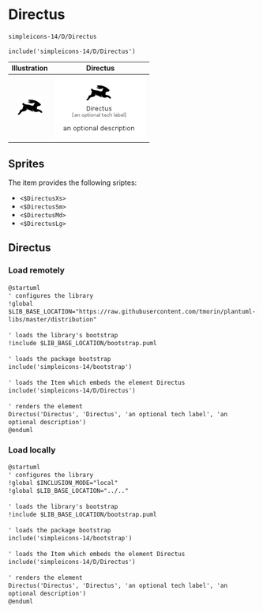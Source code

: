 # Directus


```text
simpleicons-14/D/Directus
```

```text
include('simpleicons-14/D/Directus')
```



| Illustration | Directus |
| :---: | :---: |
| ![illustration for Illustration](../../simpleicons-14/D/Directus.png) | ![illustration for Directus](../../simpleicons-14/D/Directus.Local.png) |



## Sprites
The item provides the following sriptes:

- `<$DirectusXs>`
- `<$DirectusSm>`
- `<$DirectusMd>`
- `<$DirectusLg>`





## Directus

### Load remotely
```plantuml
@startuml
' configures the library
!global $LIB_BASE_LOCATION="https://raw.githubusercontent.com/tmorin/plantuml-libs/master/distribution"

' loads the library's bootstrap
!include $LIB_BASE_LOCATION/bootstrap.puml

' loads the package bootstrap
include('simpleicons-14/bootstrap')

' loads the Item which embeds the element Directus
include('simpleicons-14/D/Directus')

' renders the element
Directus('Directus', 'Directus', 'an optional tech label', 'an optional description')
@enduml
```

### Load locally
```plantuml
@startuml
' configures the library
!global $INCLUSION_MODE="local"
!global $LIB_BASE_LOCATION="../.."

' loads the library's bootstrap
!include $LIB_BASE_LOCATION/bootstrap.puml

' loads the package bootstrap
include('simpleicons-14/bootstrap')

' loads the Item which embeds the element Directus
include('simpleicons-14/D/Directus')

' renders the element
Directus('Directus', 'Directus', 'an optional tech label', 'an optional description')
@enduml
```

